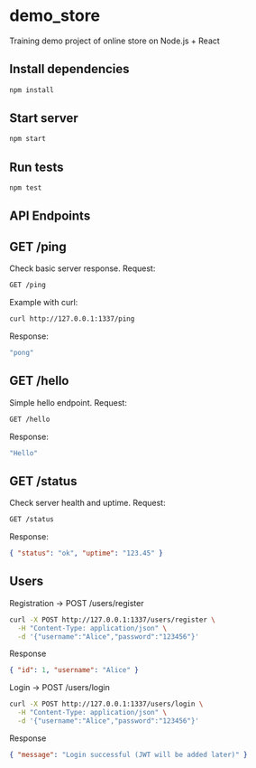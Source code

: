# demo_store
Training demo project of online store on Node.js + React

## Install dependencies
```bash
npm install
```
## Start server
```bash
npm start
```
## Run tests
```bash
npm test
```

## API Endpoints

## GET /ping
Check basic server response.
Request:
```bash
GET /ping
```
Example with curl:
```bash
curl http://127.0.0.1:1337/ping
```
Response:
```bash
"pong"
```

## GET /hello
Simple hello endpoint.
Request:
```bash
GET /hello
```
Response:
```bash
"Hello"
```

## GET /status
Check server health and uptime.
Request:
```bash
GET /status
```
Response:
```json
{ "status": "ok", "uptime": "123.45" }
```

## Users

Registration → POST /users/register
```bash
curl -X POST http://127.0.0.1:1337/users/register \
  -H "Content-Type: application/json" \
  -d '{"username":"Alice","password":"123456"}'
```
Response
```json
{ "id": 1, "username": "Alice" }
```
Login → POST /users/login
```bash
curl -X POST http://127.0.0.1:1337/users/login \
  -H "Content-Type: application/json" \
  -d '{"username":"Alice","password":"123456"}'
```
Response
```json
{ "message": "Login successful (JWT will be added later)" }
```

